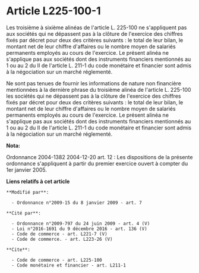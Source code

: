 # Article L225-100-1

Les troisième à sixième alinéas de l'article L. 225-100 ne s'appliquent pas aux sociétés qui ne dépassent pas à la clôture de
l'exercice des chiffres fixés par décret pour deux des critères suivants : le total de leur bilan, le montant net de leur
chiffre d'affaires ou le nombre moyen de salariés permanents employés au cours de l'exercice. Le présent alinéa ne s'applique
pas aux sociétés dont des instruments financiers mentionnés au 1 ou au 2 du II de l'article L. 211-1 du code monétaire et
financier sont admis à la négociation sur un marché réglementé. 

Ne sont pas tenues de fournir les informations de nature non financière mentionnées à la dernière phrase du troisième alinéa
de l'article L. 225-100 les sociétés qui ne dépassent pas à la clôture de l'exercice des chiffres fixés par décret pour deux
des critères suivants : le total de leur bilan, le montant net de leur chiffre d'affaires ou le nombre moyen de salariés
permanents employés au cours de l'exercice. Le présent alinéa ne s'applique pas aux sociétés dont des instruments financiers
mentionnés au 1 ou au 2 du II de l'article L. 211-1 du code monétaire et financier sont admis à la négociation sur un marché
réglementé.

**Nota:**

Ordonnance 2004-1382 2004-12-20 art. 12 : Les dispositions de la présente ordonnance s'appliquent à partir du premier
exercice ouvert à compter du 1er janvier 2005.

**Liens relatifs à cet article**

	**Modifié par**:

	  - Ordonnance n°2009-15 du 8 janvier 2009 - art. 7

	**Cité par**:

	  - Ordonnance n°2009-797 du 24 juin 2009 - art. 4 (V)
	  - Loi n°2016-1691 du 9 décembre 2016 - art. 136 (V)
	  - Code de commerce - art. L221-7 (V)
	  - Code de commerce. - art. L223-26 (V)

	**Cite**:

	  - Code de commerce - art. L225-100
	  - Code monétaire et financier - art. L211-1
